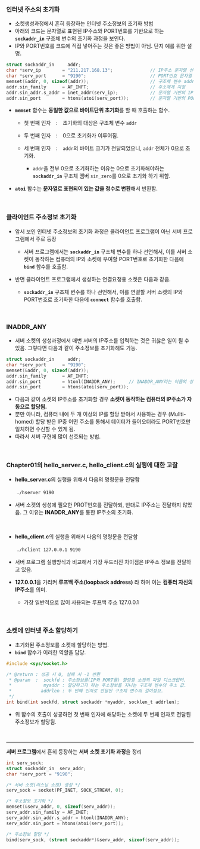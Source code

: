 ### 인터넷 주소의 초기화 <br>

* 소켓생성과정에서 흔히 등장하는 인터넷 주소정보의 초기화 방법
* 아래의 코드는 문자열로 표현된 IP주소와 PORT번호를 기반으로 하는 **`sockaddr_in`** 구조체 변수의 초기화 과정을 보인다.
* IP와 PORT번호를 코드에 직접 넣어주는 것은 좋은 방법이 아님. 단지 예를 위한 설명.

```C
struct sockaddr_in     addr;  
char *serv_ip        = "211.217.168.13";              // IP주소 문자열 선언
char *serv_port      = "9190";                        // PORT번호 문자열 선언
memset(&addr, 0, sizeof(addr));                       // 구조체 변수 addr의 모든 멤버 0으로 초기화
addr.sin_family      = AF_INFT;                       // 주소체계 지정
addr.sin_addr.s_addr = inet_addr(serv_ip);            // 문자열 기반의 IP주소 초기화
addr.sin_port        = htons(atoi(serv_port));        // 문자열 기반의 PORT번호 초기화

```

* **`memset`** 함수는 **동일한 값으로 바이트단위 초기화**를 할 때 호출하는 함수.

  + 첫 번째 인자　:　초기화의 대상은 구조체 변수 `addr`
  + 두 번째 인자　:　0으로 초기화가 이루어짐. 
  + 세 번째 인자　:　`addr`의 바이트 크기가 전달되었으니, `addr` 전체가 0으로 초기화. 
  
    - `addr`을 전부 0으로 초기화하는 이유는 0으로 초기화해야하는 **`sockaddr_in`** 구조체 멤버 `sin_zero`를 0으로 초기화 하기 위함.

* **`atoi`** 함수는 **문자열로 표현되어 있는 값을 정수로 변환**해서 반환함.


<br>


### 클라이언트 주소정보 초기화<br>

* 앞서 보인 인터넷 주소정보의 초기화 과정은 클라이언트 프로그램이 아닌 서버 프로그램에서 주로 등장 
  + 서버 프로그램에서는 **`sockaddr_in`** 구조체 변수를 하나 선언해서, 이를 서버 소켓이 동작하는 컴퓨터의 IP와 소켓에 부여할 PORT번호로 초기화한 다음에 **`bind`** 함수를 호출함.
 
* 반면 클라이언트 프로그램에서 생성하는 연결요청용 소켓은 다음과 같음.
  + **`sockaddr_in`** 구조체 변수를 하나 선언해서, 이를 연결할 서버 소켓의 IP와 PORT번호로 초기화한 다음에 **`connect`** 함수를 호출함.



<br>


### INADDR_ANY <br>

* 서버 소켓의 생성과정에서 매번 서버의 IP주소를 입력하는 것은 귀찮은 일이 될 수 있음. 그렇다면 다음과 같이 주소정보를 초기화해도 가능.

```C
struct sockaddr_in     addr;  
char *serv_port      = "9190";                        
memset(&addr, 0, sizeof(addr));                      
addr.sin_family      = AF_INFT;                           
addr.sin_port        = htonl(INADDR_ANY);     // INADDR_ANY라는 이름의 상수를 통해서 서버의 IP주소를 할당        
addr.sin_port        = htons(atoi(serv_port));
```

* 다음과 같이 소켓의 IP주소를 초기화할 경우 **소켓이 동작하는 컴퓨터의 IP주소가 자동으로 할당됨.**
* 뿐만 아니라, 컴퓨터 내에 두 개 이상의 IP를 할당 받아서 사용하는 경우 (Mullti-homed) 할당 받은 IP중 어떤 주소를 통해서 데이터가 들어오더라도 PORT번호만 일치하면 수신할 수 있게 됨.
* 따라서 서버 구현에 많이 선호되는 방법.

<br>

### Chapter01의 hello_server.c, hello_client.c의 실행에 대한 고찰

* **hello_server.c**의 실행을 위해서 다음의 명령문을 전달함 <br>

　　`./hserver 9190`
  
* 서버 소켓의 생성에 필요한 PROT번호를 전달하되, 반대로 IP주소는 전달하지 않았음. 그 이유는 **INADDR_ANY**를 통한 IP주소의 초기화.

<br>

* **hello_client.c**의 실행을 위해서 다음의 명령문을 전달함 <br>

　　`./hclient 127.0.0.1 9190`
  
* 서버 프로그램 실행방식과 비교해서 가장 두드러진 차이점은 IP주소 정보를 전달하고 있음.
* **127.0.0.1**을 가리켜 **루프백 주소(loopback address)** 라 하며 이는 **컴퓨터 자신의 IP주소**를 의미.

  + 가장 일반적으로 많이 사용되는 루프백 주소 127.0.0.1

<br>


### 소켓에 인터넷 주소 할당하기 <br>

* 초기화된 주소정보를 소켓에 할당하는 방법.
* **`bind`** 함수가 이러한 역할을 담당.

```C
#include <sys/socket.h>

/* @return : 성공 시 0, 실패 시 -1 반환
 * @param  :  sockfd : 주소정보를(IP와 PORT를) 할당할 소켓의 파일 디스크립터.
 *            myaddr : 할당하고자 하는 주소정보를 지니는 구조체 변수의 주소 값.
 *           addrlen : 두 번째 인자로 전달된 구조체 변수의 길이정보.
 */
int bind(int sockfd, struct sockaddr *myaddr, socklen_t addrlen);
```

* 위 함수의 호출이 성공하면 첫 번째 인자에 해당하는 소켓에 두 번째 인자로 전달된 주소정보가 할당됨.

<br>

<hr>

**서버 프로그램**에서 흔히 등장하는 **서버 소켓 초기화 과정**을 정리 <br>

```C
int serv_sock;
struct sockaddr_in  serv_addr;
char *serv_port = "9190";

/* 서버 소켓(리스닝 소켓) 생성 */
serv_sock = socket(PF_INET, SOCK_STREAM, 0);

/* 주소정보 초기화 */
memset(&serv_addr, 0, sizeof(serv_addr));
serv_addr.sin_family = AF_INET;
serv_addr.sin_addr.s_addr = htonl(INADDR_ANY);
serv_addr.sin_port = htons(atoi(serv_port));

/* 주소정보 할당 */
bind(serv_sock, (struct sockaddr*)&serv_addr, sizeof(serv_addr));
```
